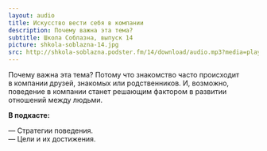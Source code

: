 ```yaml
---
layout: audio
title: Искусство вести себя в компании
description: Почему важна эта тема? 
subtitle: Школа Соблазна, выпуск 14
picture: shkola-soblazna-14.jpg
src: http://shkola-soblazna.podster.fm/14/download/audio.mp3?media=player
---
```


Почему важна эта тема? Потому что знакомство часто происходит в компании друзей, знакомых или родственников. И, возможно, поведение в компании станет решающим фактором в развитии отношений между людьми.

**В подкасте:**

— Стратегии поведения.  
— Цели и их достижения.  

